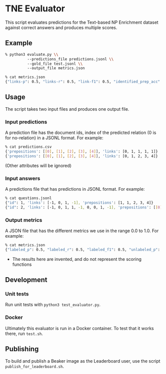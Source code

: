 # TNE Evaluator

This script evaluates predictions for the Text-based NP Enrichment dataset
 against correct answers and produces multiple scores.

## Example

```bash
% python3 evaluate.py \\
          --predictions_file predictions.jsonl \\ 
          --gold_file test.jsonl \\
          --output_file metrics.json

% cat metrics.json
{"links-p": 0.5, "links-r": 0.5, "link-f1": 0.5, "identified_prep_acc": 0.9, "non_identified_prep_acc": 0.3, "micro-f1": 0.4}
```

## Usage

The script takes two input files and produces one output file.

### Input predictions

A prediction file has the document ids, index of the predicted relation (0 is for no-relation) in a JSONL format.
For example:

```bash
% cat predictions.csv
{'prepositions': [[0], [1], [2], [3], [4]], 'links': [0, 1, 1, 1, 1]}
{'prepositions': [[0], [1], [2], [3], [4]], 'links': [0, 1, 2, 3, 4]}
```
(Other attributes will be ignored)

### Input answers

A predictions file that has predictions in JSONL format. For example:


```bash
% cat questions.jsonl
{"id": 1, 'links': [-1, 0, 1, -1], 'prepositions': [1, 1, 2, 3, 4]}
{"id": 2, 'links': [-1, 0, 1, 1, -1, 0, 0, 1, -1], 'prepositions': [[0], [0], [2, 3], [4, 2], [0], [0], [0], [1], [0]}}
```


### Output metrics

A JSON file that has the different metrics we use in the range 0.0 to 1.0. For example:

```bash
% cat metrics.json 
{"labeled_p": 0.5, "labeled_r": 0.5, "labeled_f1": 0.5, "unlabeled_p": 0.9, "unlabeled_r": 0.3, "unlabeled_f1": 0.4}
```
* The results here are invented, and do not represent the scoring functions

## Development

### Unit tests

Run unit tests with `python3 test_evaluator.py`.

### Docker

Ultimately this evaluator is run in a Docker container. To test that it works there, run `test.sh`.

## Publishing

To build and publish a Beaker image as the Leaderboard user, use the script
`publish_for_leaderboard.sh`.
